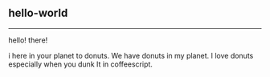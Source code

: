 hello-world
-----------
-----------
hello! there!

i here in your planet to donuts. 
We have donuts in my planet. 
I love donuts especially when you dunk 
It in coffeescript.
